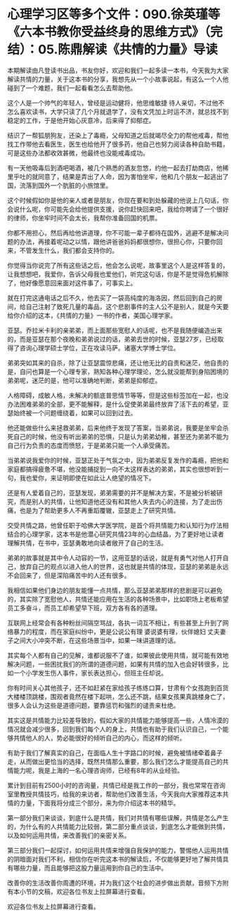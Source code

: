 # 心理学习区等多个文件：090.徐英瑾等《六本书教你受益终身的思维方式》（完结）：05.陈鼎解读《共情的力量》导读

本期解读由凡登读书出品，书友你好，欢迎和我们一起多读一本书，今天我为大家解读共情的力量，关于这本书的分享，我想先从一个小故事说起，有这么一个人他碰到了一个难题，我们一起看看怎么去帮助他。

这个人是一个帅气的年轻人，曾经是运动健将，他思维敏捷 待人亲切，不过他不怎么喜欢读书，大学只读了几个月就退学了，没有文凭加上时运不济，就总找不到稳定的工作，于是他开始心灰意冷，后来得了抑郁症。

结识了一帮狐朋狗友，还染上了毒瘾，父母知道之后就竭尽全力的帮他戒毒，帮他找工作带他去看医生，医生也给他开了很多药，他自己也努力阅读各种自助书籍，可是这些办法都收效甚微，他最终也没能戒毒成功。

有一天他吸毒后到酒吧喝酒，被几个熟悉的酒友忽悠，约他一起去打劫商店，他稀里乎吐的就同意了，结果是弄出了人命，因为害怕坐牢，他和几个朋友一起逃出了国，流落到国外一个肮脏的小旅馆里。

这个时候假如你是他的亲人或者是朋友，你现在要和到处躲藏的他说上几句话，你会说什么呢，你可能先会给他提供支援，说你赶快回来吧，我给你聘请了一个很好的律师，你坐牢时间不会太长，我帮你准备回国的机票。

你都不用担心，然后再给他讲道理，你不可能一辈子都待在国外，逃避不是解决问题的办法，再接着呢动之以情，跟他讲爸爸妈妈都很想你，很担心你，只要你回来，不管发生什么，我们都会支持你的。

你觉得当你说完了所有这些话之后，他会怎么说呢，故事里这个人是这样答复的，让我想想吧，我爱你，告诉父母我也爱他们，听完这句话，你是不是觉得危机解除了，他好像愿意回来面对这件事了，可事实上。

就在打完这通电话之后不久，他去买了一袋高纯度的海洛因，然后回到自己的房间，给自己注射了致死几量的毒品，这个悲剧事件的主人公不是别人，就是今天要给你介绍的这本，《共情的力量》一书的作者，美国心理学家。

亚瑟。乔拉米卡利的亲弟弟，而上面那些宽慰人的话呢，也不是我随便编造出来的，而是亚瑟在那个夜晚和弟弟说过的话，弟弟去世的时候，亚瑟27岁，已经取得了咨询心理学硕士学位，正在攻读马萨。诸塞大学博士学位。

弟弟突如其来的自杀，除了让亚瑟震惊悲痛，还让他无比的自责和迷茫，他自责的是，自问也算是一个心理专家，熟知各种心理学理论，怎么就没能帮到身陷困境的弟弟呢，迷茫的是，他可以准确地判断，弟弟是抑郁症。

人格障碍，成敏人格，未解决的额底普思情节等等，但是这些标签加在一起，也没办法困难弟弟的全部，更不能解释，是什么促使弟弟最终放弃了活下去的希望，亚瑟始终被一个问题缠绕着，如果可以回到过去。

他还能做些什么来拯救弟弟，后来他终于发现了答案，当弟弟说，我要是坐牢会杀死自己的时候，他没有听出弟弟的恐惧，只是认为弟弟幼稚，甚至还为弟弟不能为自己行为负责的态度而愤怒，于是弟弟只能一个人承受痛苦。

当弟弟说我爱你的时候，亚瑟正处于气氛之中，因为弟弟反复发作的毒瘾，把他和家庭都搞得疲惫不堪，他没能捕捉到一向不太这样表达的弟弟，其实也很想听到一句，我也爱你，来证明即使在如此让人绝望的情况下。

还是有人爱着自己的，亚瑟发现，弟弟需要的并不是解决方案，不是被分析被研究，而是别人的共情，让他知道他还没有和其他人失去内心的连接，为了走出伤痛，也是为了帮助更多人不再重蹈覆辙，亚瑟走上了研究共情。

交受共情之路，他曾任职于哈佛大学医学院，是首个将共情能力和认知行为疗法相结合的心理学家，这本书是他潜心研究共情23年的心血结晶，为了更好地让读者理解共情，在书中，亚瑟勇敢地向读者敞开了自己的生活。

弟弟的故事就是其中令人动容的一节，这用亚瑟的话说，就是有勇气对他人打开自己，放弃自己的观点以进入他人的世界，这也就是共情的体现，亚瑟的弟弟是永远不会回来了，但是深陷痛苦中的人还有很多。

我相信如果他们身边的朋友能懂一点共情，那么亚瑟弟弟那样的悲剧是可以避免的，其实除了宽慰他人，共情还能应用在生活的各种场景中，比如职场上老板希望员工多奋斗，而员工却希望早下班，双方各有各的道理。

互联网上经常会有各种粉丝间隔空骂战，各执一词互不相让，有些甚至上升到了网络暴力的程度，而在家庭纠纷中，更是公说公有理 婆说婆有理，伙伴媳妇 丈夫妻子之间大小冲突不断，在这些场景当中，如果一味讲道理的话。

其实每个人都有自己的见解，谁都说服不了谁，如果彼此使用共情，就可能有效地解决问题，一些困扰我们的所谓的道德问题，如果有共情的加入也会好转很多，比如一个小学发生伤人事件，家长表达担心，但班主任却说。

你有时间关心其他孩子，还不如赶紧在家给孩子练练口算，甘肃有个女孩跑到百货大楼楼顶跳楼，围观者竟然在楼下起哄，怎么还不跳，结果女孩果真跳楼身亡了，很多人会认为这些是道德问题，要靠惩罚和强烈的谴责来杜绝。

其实这是共情能力比较差导致的，假如大家的共情能力能够提高一些，人情冷漠的情况就会减少很多，回到我们每个人的身上，共情也有助于我们认识自己，一个能够共情他人的人，势必能很好的倾听自己的内心，而这样的倾听。

有助于我们了解真实的自己，在面临人生十字路口的时候，避免被情绪牵着鼻子走，从而做出更恰当的选择，既然共情那么重要，那么我们怎么才能提高自己的共情能力呢，我是上海的一名心理咨询师，已经有8年的从业经验。

累计到目前有2500小时的咨询量，共情已经是我工作的一部分，我也常常在咨询室里教授共情技巧，给我的来访者，帮助他们改善生活，今天我向大家推荐这本共情的力量，下面我将分成三个部分，来为你介绍这本书的精华。

第一部分我们来谈谈，到底什么是共情，我们对共情有哪些误解，共情是怎么产生的，为什么有的人共情能力比较弱，第二部分重点谈谈，到底怎么才能做到共情，以及如何运用共情，来改善我们的亲密关系。

第三部分我们一起探讨，如何运用共情来增强自我保护的能力，警惕他人运用共情的阴暗面对我们不利，相信你在听完这本书的解读后，不仅能够更好地了解共情具有哪些力量，而且能够把这股力量运用到你自己的生活中。

改善你的生活改善你周遭的环境，并为我们这个社会的进步做出贡献，音频下方附有本小节的文稿，欢迎各位书友上拉屏幕进行查看。

欢迎各位书友上拉屏幕进行查看。